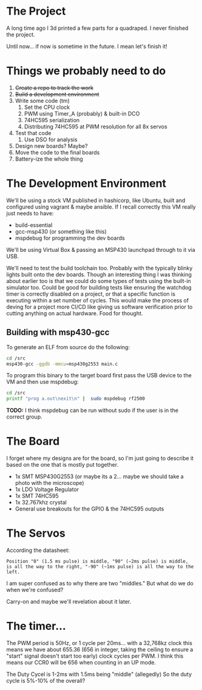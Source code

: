 # The Project 
A long time ago I 3d printed a few parts for a quadraped. I never finished the project.

Until now... if now is sometime in the future. I mean let's finish it!

# Things we probably need to do
1. ~~Create a repo to track the work~~
1. ~~Build a development environment~~
1. Write some code (tm)
    1. Set the CPU clock
    1. PWM using Timer_A (probably) & built-in DCO
    1. 74HC595 serialization
    1. Distributing 74HC595 at PWM resolution for all 8x servos
1. Test that code
    1. Use DSO for analysis
1. Design new boards? Maybe?
1. Move the code to the final boards
1. Battery-ize the whole thing

# The Development Environment
We'll be using a stock VM published in hashicorp, like Ubuntu, built and configured using vagrant & maybe ansible. If I recall correctly this VM really just needs to have:
- build-essential
- gcc-msp430 (or something like this)
- mspdebug for programming the dev boards

We'll be using Virtual Box & passing an MSP430 launchpad through to it via USB.

We'll need to test the build toolchain too. Probably with the typically blinky lights built onto the dev boards. Though an interesting thing I was thinking about earlier too is that we could do some types of tests using the built-in simulator too. Could be good for building tests like ensuring the watchdog timer is correctly disabled on a project, or that a specific function is executing within a set number of cycles. This would make the process of deving for a project more CI/CD like giving us software verification prior to cutting anything on actual hardware. Food for thought.

## Building with msp430-gcc
To generate an ELF from source do the following:

```bash
cd /src
msp430-gcc -ggdb -mmcu=msp430g2553 main.c
```
To program this binary to the target board first pass the USB device to the VM and then use mspdebug:
```bash
cd /src
printf "prog a.out\nexit\n" |  sudo mspdebug rf2500
```
**TODO:** I think mspdebug can be run without sudo if the user is in the correct group.

# The Board
I forget where my designs are for the board, so I'm just going to describe it based on the one that is mostly put together.

- 1x SMT MSP430G2553 (or maybe its a 2... maybe we should take a photo with the microscope)
- 1x LDO Voltage Regulator
- 1x SMT 74HC595
- 1x 32.767khz crystal
- General use breakouts for the GPIO & the 74HC595 outputs

# The Servos
According the datasheet:
```
Position "0" (1.5 ms pulse) is middle, "90" (~2ms pulse) is middle,  
is all the way to the right, "-90" (~1ms pulse) is all the way to the left.
```

I am super confused as to why there are two "middles." But what do we do when we're confused?

Carry-on and maybe we'll revelation about it later.

# The timer...
The PWM period is 50Hz, or 1 cycle per 20ms... with a 32,768kz clock this means we have about 655.36 (656 in integer, taking the ceiling to ensure a "start" signal doesn't start too early) clock cycles per PWM. I think this means our CCR0 will be 656 when counting in an UP mode.

The Duty Cycel is 1-2ms with 1.5ms being "middle" (allegedly)
So the duty cycle is 5%-10% of the overall?

